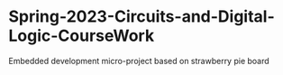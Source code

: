 # Spring-2023-Circuits-and-Digital-Logic-CourseWork
Embedded development micro-project based on strawberry pie board
